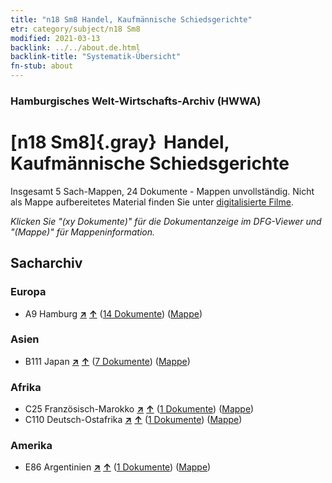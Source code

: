 ```yaml
---
title: "n18 Sm8 Handel, Kaufmännische Schiedsgerichte"
etr: category/subject/n18 Sm8
modified: 2021-03-13
backlink: ../../about.de.html
backlink-title: "Systematik-Übersicht"
fn-stub: about
---
```


### Hamburgisches Welt-Wirtschafts-Archiv (HWWA)
# [n18 Sm8]{.gray}&#8201; Handel, Kaufmännische Schiedsgerichte&#160; 




Insgesamt 5 Sach-Mappen, 24 Dokumente - Mappen unvollständig.
Nicht als Mappe aufbereitetes Material finden Sie unter [digitalisierte Filme](/film/h1_sh).

_Klicken Sie "(xy Dokumente)" für die Dokumentanzeige im DFG-Viewer und "(Mappe)" für Mappeninformation._

## Sacharchiv




### Europa

- A9 Hamburg [**&nearr;**](../../../geo/i/140905/about.de.html "Hamburg (alle Mappen)") [**&uarr;**](../../../geo/about.de.html#A9 "Ländersystematik") (<a href="https://pm20.zbw.eu/dfgview/sh/140905,145271" title="über: Hamburg : Handel, Kaufmännische Schiedsgerichte" target="_blank">14 Dokumente</a>) ([Mappe](../../../../folder/sh/1409xx/140905/1452xx/145271/about.de.html))

### Asien

- B111 Japan [**&nearr;**](../../../geo/i/141272/about.de.html "Japan (alle Mappen)") [**&uarr;**](../../../geo/about.de.html#B111 "Ländersystematik") (<a href="https://pm20.zbw.eu/dfgview/sh/141272,145271" title="über: Japan : Handel, Kaufmännische Schiedsgerichte" target="_blank">7 Dokumente</a>) ([Mappe](../../../../folder/sh/1412xx/141272/1452xx/145271/about.de.html))

### Afrika

- C25 Französisch-Marokko [**&nearr;**](../../../geo/i/141358/about.de.html "Französisch-Marokko (alle Mappen)") [**&uarr;**](../../../geo/about.de.html#C25 "Ländersystematik") (<a href="https://pm20.zbw.eu/dfgview/sh/141358,145271" title="über: Französisch-Marokko : Handel, Kaufmännische Schiedsgerichte" target="_blank">1 Dokumente</a>) ([Mappe](../../../../folder/sh/1413xx/141358/1452xx/145271/about.de.html))
- C110 Deutsch-Ostafrika [**&nearr;**](../../../geo/i/141471/about.de.html "Deutsch-Ostafrika (alle Mappen)") [**&uarr;**](../../../geo/about.de.html#C110 "Ländersystematik") (<a href="https://pm20.zbw.eu/dfgview/sh/141471,145271" title="über: Deutsch-Ostafrika : Handel, Kaufmännische Schiedsgerichte" target="_blank">1 Dokumente</a>) ([Mappe](../../../../folder/sh/1414xx/141471/1452xx/145271/about.de.html))

### Amerika

- E86 Argentinien [**&nearr;**](../../../geo/i/141692/about.de.html "Argentinien (alle Mappen)") [**&uarr;**](../../../geo/about.de.html#E86 "Ländersystematik") (<a href="https://pm20.zbw.eu/dfgview/sh/141692,145271" title="über: Argentinien : Handel, Kaufmännische Schiedsgerichte" target="_blank">1 Dokumente</a>) ([Mappe](../../../../folder/sh/1416xx/141692/1452xx/145271/about.de.html))


